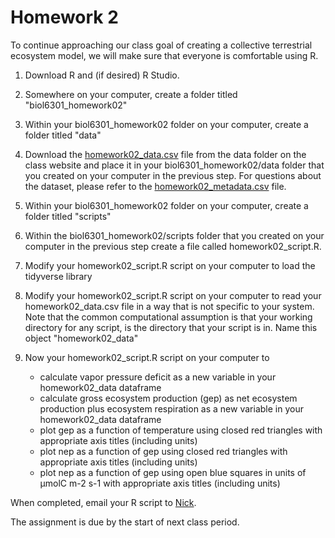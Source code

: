 # Homework 2
To continue approaching our class goal of creating a collective terrestrial ecosystem model,
we will make sure that everyone is comfortable using R.

1. Download R and (if desired) R Studio.

2. Somewhere on your computer, create a folder titled "biol6301_homework02"

3. Within your biol6301_homework02 folder on your computer, create a folder titled "data"

4. Download the [homework02_data.csv](../data/homework02_data.csv) file from the data folder on the class
website and place it in your biol6301_homework02/data folder that you created on your 
computer in the previous step. For questions about the dataset, please refer to the
[homework02_metadata.csv](../data/homework02_metadata.csv) file.

5. Within your biol6301_homework02 folder on your computer, create a folder titled "scripts"

6.  Within the biol6301_homework02/scripts folder that you created on your 
computer in the previous step create a file called homework02_script.R.

7. Modify your homework02_script.R script on your computer to load the tidyverse library

8. Modify your homework02_script.R script on your computer to read your
homework02_data.csv file in a way that is not specific to your system. Note that the common
computational assumption is that your working directory for any script, is the directory
that your script is in. Name this object "homework02_data"

9. Now your homework02_script.R script on your computer to
	- calculate vapor pressure deficit as a new variable in your homework02_data dataframe
	- calculate gross ecosystem production (gep) as net ecosystem production plus ecosystem respiration
	as a new variable in your homework02_data dataframe
	- plot gep as a function of temperature using closed red triangles 
	with appropriate axis titles (including units)
	- plot nep as a function of gep using closed red triangles 
	with appropriate axis titles (including units)
	- plot nep as a function of gep using open blue squares in units of µmolC m-2 s-1
	with appropriate axis titles (including units)

When completed, email your R script to [Nick](mailto:nick.smith@ttu.edu).

The assignment is due by the start of next class period.